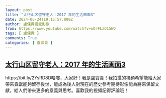 ```yaml
---
layout: post
title: "太行山区留守老人：2017 年的生活画面3"
date: 2024-06-24T19:15:57.000Z
author: 盧保貴視覺影像
from: https://www.youtube.com/watch?v=oOrFLzO15WQ
tags: [ 盧保貴 ]
comments: True
categories: [ 盧保貴 ]
---
```

<!--1719256557000-->
[太行山区留守老人：2017 年的生活画面3](https://www.youtube.com/watch?v=oOrFLzO15WQ)
------

<div>
https://bit.ly/2YsRD8D哈嘍，大家好！我是盧寶貴！我拍攝的視頻希望能給大家帶來貢獻能夠留存後世，能成為後人對現在的歷史參考期待影像能為將來保留文獻，給人們帶來更多的意義與思考。喜歡我的視頻記得評論哦！
</div>
